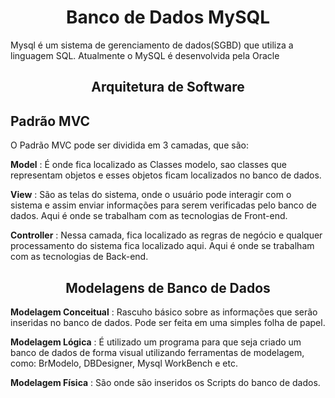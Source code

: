 <h1 align="center">
    Banco de Dados MySQL
</h1>

Mysql é um sistema de gerenciamento de dados(SGBD) que utiliza a linguagem SQL. Atualmente o MySQL é desenvolvida pela Oracle

<h2 align="center">
    Arquitetura de Software
</h2>

## Padrão MVC

O Padrão MVC pode ser dividida em 3 camadas, que são:

**Model** : É onde fica localizado as Classes modelo, sao classes que representam objetos e esses objetos ficam localizados no banco de dados.

**View** : São as telas do sistema, onde o usuário pode interagir com o sistema e assim enviar informações para serem verificadas pelo banco de dados. Aqui é onde se trabalham com as tecnologias de Front-end.

**Controller** : Nessa camada, fica localizado as regras de negócio e qualquer processamento do sistema fica localizado aqui. Aqui é onde se trabalham com as tecnologias de Back-end.

<h2 align="center">
    Modelagens de Banco de Dados
</h2>

**Modelagem Conceitual** : Rascuho básico sobre as informações que serão inseridas no banco de dados. Pode ser feita em uma simples folha de papel.

**Modelagem Lógica** : É utilizado um programa para que seja criado um banco de dados de forma visual utilizando ferramentas de modelagem, como: BrModelo, DBDesigner, Mysql WorkBench e etc.

**Modelagem Física** : São onde são inseridos os Scripts do banco de dados.
